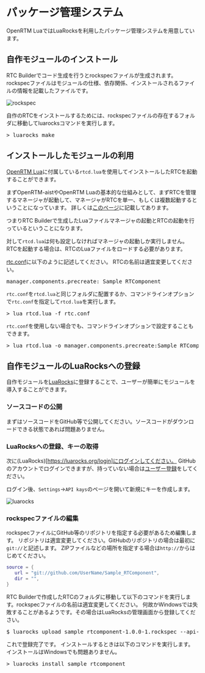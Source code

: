 # パッケージ管理システム

OpenRTM LuaではLuaRocksを利用したパッケージ管理システムを用意しています。

## 自作モジュールのインストール

RTC Builderでコード生成を行うとrockspecファイルが生成されます。
rockspecファイルはモジュールの仕様、依存関係、インストールされるファイルの情報を記載したファイルです。

![rockspec](https://user-images.githubusercontent.com/6216077/49258724-d6658e00-f479-11e8-813d-082f4a381c8a.png)


自作のRTCをインストールするためには、rockspecファイルの存在するフォルダに移動してluarocksコマンドを実行します。

<pre>
> luarocks make
</pre>

## インストールしたモジュールの利用

[OpenRTM Lua](https://github.com/Nobu19800/RTM-Lua)に付属している`rtcd.lua`を使用してインストールしたRTCを起動することができます。

まずOpenRTM-aistやOpenRTM Luaの基本的な仕組みとして、まずRTCを管理するマネージャが起動して、マネージャがRTCを単一、もしくは複数起動するということになっています。
詳しくは[このページ](glossary.md#マネージャ)に記載してあります。


つまりRTC Builderで生成したLuaファイルマネージャの起動とRTCの起動を行っているということになります。

対して`rtcd.lua`は何も設定しなければマネージャの起動しか実行しません。
RTCを起動する場合は、RTCのLuaファイルをロードする必要があります。

[rtc.conf](glossary.md#rtcconf)に以下のように記述してください。
RTCの名前は適宜変更してください。

<pre>
manager.components.precreate: Sample_RTComponent
</pre>


`rtc.conf`を`rtcd.lua`と同じフォルダに配置するか、コマンドラインオプションで`rtc.conf`を指定して`rtcd.lua`を実行します。

<pre>
> lua rtcd.lua -f rtc.conf 
</pre>

`rtc.conf`を使用しない場合でも、コマンドラインオプションで設定することもできます。

<pre>
> lua rtcd.lua -o manager.components.precreate:Sample_RTComponent
</pre>


## 自作モジュールのLuaRocksへの登録

自作モジュールを[LuaRocks](https://luarocks.org)に登録することで、ユーザーが簡単にモジュールを導入することができます。

### ソースコードの公開

まずはソースコードをGitHub等で公開してください。ソースコードがダウンロードできる状態であれば問題ありません。

### LuaRocksへの登録、キーの取得

次に(LuaRocks)[https://luarocks.org/login]にログインしてください。
GitHubのアカウントでログインできますが、持っていない場合は[ユーザー登録](https://luarocks.org/register)をしてください。

ログイン後、`Settings`->`API kays`のページを開いて新規にキーを作成します。

![luarocks](https://user-images.githubusercontent.com/6216077/49260252-221b3600-f480-11e8-81e3-04465b69be81.png)


### rockspecファイルの編集

rockspecファイルにGitHub等のリポジトリを指定する必要があるため編集します。
リポジトリは適宜変更してください。GitHubのリポジトリの場合は最初に`git://`と記述します。
ZIPファイルなどの場所を指定する場合は`http://`からはじめてください。

```Lua
source = {
   url = "git://github.com/UserName/Sample_RTComponent",
   dir = "",
}
```



RTC Builderで作成したRTCのフォルダに移動して以下のコマンドを実行します。rockspecファイルの名前は適宜変更してください。
何故かWindowsでは失敗することがあるようです。その場合はLuaRocksの管理画面から登録してください。

<pre>
$ luarocks upload sample_rtcomponent-1.0.0-1.rockspec --api-key=*******
</pre>


これで登録完了です。
インストールするときは以下のコマンドを実行します。インストールはWindowsでも問題ありません。

<pre>
> luarocks install sample_rtcomponent
</pre>
